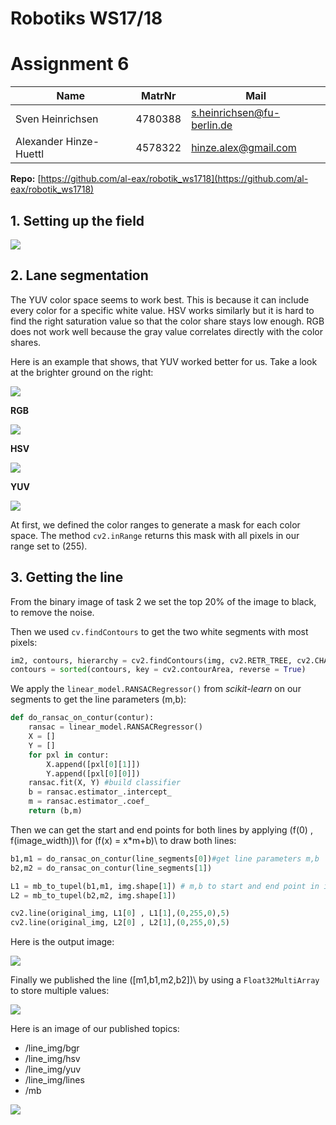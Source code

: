# Robotiks WS17/18

# Assignment 6

| Name | MatrNr | Mail |
|------|----------|-----|
| Sven Heinrichsen | 4780388| s.heinrichsen@fu-berlin.de |
| Alexander Hinze-Huettl | 4578322 | hinze.alex@gmail.com |

__Repo:__ [https://github.com/al-eax/robotik_ws1718](https://github.com/al-eax/robotik_ws1718)

## 1. Setting up the field
![](setup.jpg)

## 2. Lane segmentation

The YUV color space seems to work best. This is because it can include every color for a specific white value. HSV works similarly but it is hard to find the right saturation value so that the color share stays low enough. RGB does not work well because the gray value correlates directly with the color shares.

Here is an example that shows, that YUV worked better for us. Take a look at the brighter ground on the right:

![](bar.png)

__RGB__

![](rgb_bad.png)

__HSV__

![](hsv_bad.png)

__YUV__

![](yuv_nice.png)

At first, we defined the color ranges to generate a mask for each color space. The method `cv2.inRange` returns this mask with all pixels in our range set to \(255)\.

## 3. Getting the line
From the binary image of task 2 we set the top 20% of the image to black, to remove the noise.

Then we used `cv.findContours` to get the two white segments with most pixels:
```py
im2, contours, hierarchy = cv2.findContours(img, cv2.RETR_TREE, cv2.CHAIN_APPROX_SIMPLE)
contours = sorted(contours, key = cv2.contourArea, reverse = True)
```

We apply the `linear_model.RANSACRegressor()` from _scikit-learn_ on our segments to get the line parameters \(m,b)\:

```py
def do_ransac_on_contur(contur):
    ransac = linear_model.RANSACRegressor()
    X = []
    Y = []
    for pxl in contur:
        X.append([pxl[0][1]])
        Y.append([pxl[0][0]])
    ransac.fit(X, Y) #build classifier
    b = ransac.estimator_.intercept_
    m = ransac.estimator_.coef_
    return (b,m)
```

Then we can get the start and end points for both lines by applying \(f(0) , f(image\_width))\ for \(f(x) = x*m+b)\ to draw both lines:

```py
b1,m1 = do_ransac_on_contur(line_segments[0])#get line parameters m,b
b2,m2 = do_ransac_on_contur(line_segments[1])

L1 = mb_to_tupel(b1,m1, img.shape[1]) # m,b to start and end point in image
L2 = mb_to_tupel(b2,m2, img.shape[1])

cv2.line(original_img, L1[0] , L1[1],(0,255,0),5)
cv2.line(original_img, L2[0] , L2[1],(0,255,0),5)
```

Here is the output image:

![](lines.png)

Finally we published the line \([m1,b1,m2,b2])\ by using a `Float32MultiArray` to store multiple values:

![](mb.png)

Here is an image of our published topics:

* /line_img/bgr
* /line_img/hsv
* /line_img/yuv
* /line_img/lines
* /mb

![](rostopic.png)
